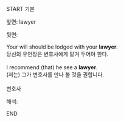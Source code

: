 START
기본

앞면:
lawyer


뒷면:
<div>Your will should be lodged with your <strong>lawyer</strong>. </div><div><div>당신의 유언장은 변호사에게 맡겨 두어야 한다.</div></div><div><br></div><div><div>I recommend (that) he see a <strong>lawyer</strong>. </div><div><div>(저는) 그가 변호사를 만나 볼 것을 권합니다.</div></div></div><div><br></div><div>변호사</div>


해석:
<!--ID: 1746614454181-->
END